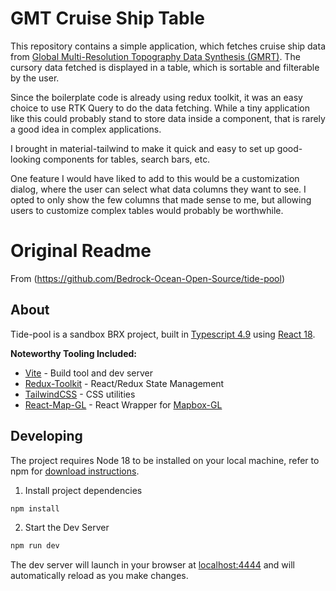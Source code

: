 # GMT Cruise Ship Table

This repository contains a simple application, which fetches cruise ship data from [Global Multi-Resolution Topography Data Synthesis (GMRT)](https://www.gmrt.org/). The cursory data fetched is displayed in a table, which is sortable and filterable by the user.

Since the boilerplate code is already using redux toolkit, it was an easy choice to use RTK Query to do the data fetching. While a tiny application like this could probably stand to store data inside a component, that is rarely a good idea in complex applications.

I brought in material-tailwind to make it quick and easy to set up good-looking components for tables, search bars, etc.

One feature I would have liked to add to this would be a customization dialog, where the user can select what data columns they want to see. I opted to only show the few columns that made sense to me, but allowing users to customize complex tables would probably be worthwhile.

# Original Readme

From (https://github.com/Bedrock-Ocean-Open-Source/tide-pool)

## About

Tide-pool is a sandbox BRX project, built in [Typescript 4.9](https://www.typescriptlang.org) using [React 18](https://reactjs.org/).

**Noteworthy Tooling Included:**

- [Vite](https://github.com/vitejs) - Build tool and dev server
- [Redux-Toolkit](https://redux-toolkit.js.org/) - React/Redux State Management
- [TailwindCSS](https://tailwindcss.com) - CSS utilities
- [React-Map-GL](https://visgl.github.io/react-map-gl/) - React Wrapper for [Mapbox-GL](https://docs.mapbox.com/mapbox-gl-js)

## Developing

The project requires Node 18 to be installed on your local machine, refer to npm for [download instructions](https://docs.npmjs.com/downloading-and-installing-node-js-and-npm).

1. Install project dependencies

```sh
npm install
```

2. Start the Dev Server

```sh
npm run dev
```

The dev server will launch in your browser at [localhost:4444](localhost:4444) and will automatically reload as you make changes.

